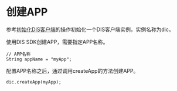 # 创建APP<a name="dayu_06_0067"></a>

参考[初始化DIS客户端](初始化DIS客户端-14.md)的操作初始化一个DIS客户端实例，实例名称为dic。

使用DIS SDK创建APP，需要指定APP名称。

```
// APP名称 
String appName = "myApp"; 
```

配置APP名称之后，通过调用createApp的方法创建APP。

```
dic.createApp(myApp);
```

